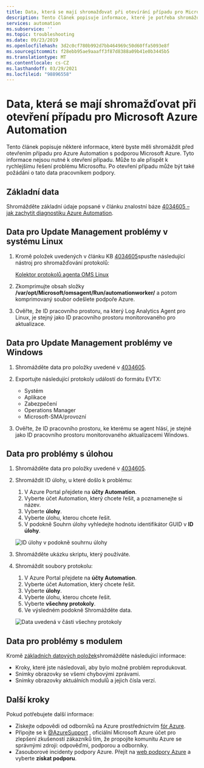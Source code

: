 ```yaml
---
title: Data, která se mají shromažďovat při otevírání případu pro Microsoft Azure Automation | Microsoft Docs
description: Tento článek popisuje informace, které je potřeba shromáždit před otevřením případu pro Azure Automation s podporou Microsoft Azure.
services: automation
ms.subservice: ''
ms.topic: troubleshooting
ms.date: 09/23/2019
ms.openlocfilehash: 3d2c0cf780b992d7bb464969c50d60ffa5093e8f
ms.sourcegitcommit: f28ebb95ae9aaaff3f87d8388a09b41e0b3445b5
ms.translationtype: MT
ms.contentlocale: cs-CZ
ms.lasthandoff: 03/29/2021
ms.locfileid: "98896558"
---
```

# <a name="data-to-collect-when-opening-a-case-for-microsoft-azure-automation"></a>Data, která se mají shromažďovat při otevření případu pro Microsoft Azure Automation

Tento článek popisuje některé informace, které byste měli shromáždit před otevřením případu pro Azure Automation s podporou Microsoft Azure. Tyto informace nejsou nutné k otevření případu. Může to ale přispět k rychlejšímu řešení problému Microsoftu. Po otevření případu může být také požádáni o tato data pracovníkem podpory.

## <a name="basic-data"></a>Základní data

Shromážděte základní údaje popsané v článku znalostní báze [4034605 – jak zachytit diagnostiku Azure Automation](https://support.microsoft.com/help/4034605/how-to-capture-azure-automation-scripted-diagnostics).

## <a name="data-for-update-management-issues-on-linux"></a>Data pro Update Management problémy v systému Linux

1. Kromě položek uvedených v článku KB [4034605](https://support.microsoft.com/help/4034605/how-to-capture-azure-automation-scripted-diagnostics)spusťte následující nástroj pro shromažďování protokolů:

   [Kolektor protokolů agenta OMS Linux](https://github.com/Microsoft/OMS-Agent-for-Linux/blob/master/tools/LogCollector/OMS_Linux_Agent_Log_Collector.md)
 
2. Zkomprimujte obsah složky **/var/opt/Microsoft/omsagent/Run/automationworker/** a potom komprimovaný soubor odešlete podpoře Azure.
 
3. Ověřte, že ID pracovního prostoru, na který Log Analytics Agent pro Linux, je stejný jako ID pracovního prostoru monitorovaného pro aktualizace.

## <a name="data-for-update-management-issues-on-windows"></a>Data pro Update Management problémy ve Windows

1. Shromážděte data pro položky uvedené v [4034605](https://support.microsoft.com/help/4034605/how-to-capture-azure-automation-scripted-diagnostics).

2. Exportujte následující protokoly událostí do formátu EVTX:

   * Systém
   * Aplikace
   * Zabezpečení
   * Operations Manager
   * Microsoft-SMA/provozní

3. Ověřte, že ID pracovního prostoru, ke kterému se agent hlásí, je stejné jako ID pracovního prostoru monitorovaného aktualizacemi Windows.

## <a name="data-for-job-issues"></a>Data pro problémy s úlohou

1. Shromážděte data pro položky uvedené v [4034605](https://support.microsoft.com/help/4034605/how-to-capture-azure-automation-scripted-diagnostics).

2. Shromáždit ID úlohy, u které došlo k problému:

   1. V Azure Portal přejdete na **účty Automation**.
   2. Vyberte účet Automation, který chcete řešit, a poznamenejte si název.
   3. Vyberte **úlohy**.
   4. Vyberte úlohu, kterou chcete řešit.
   5. V podokně Souhrn úlohy vyhledejte hodnotu identifikátor GUID v **ID úlohy**.

   ![ID úlohy v podokně souhrnu úlohy](media/collect-data-microsoft-azure-automation-case/job-summary-job-id.png)

3. Shromážděte ukázku skriptu, který používáte.

4. Shromáždit soubory protokolu:

   1. V Azure Portal přejdete na **účty Automation**.
   2. Vyberte účet Automation, který chcete řešit.
   3. Vyberte **úlohy**.
   4. Vyberte úlohu, kterou chcete řešit.
   5. Vyberte **všechny protokoly**.
   6. Ve výsledném podokně Shromážděte data.

   ![Data uvedená v části všechny protokoly](media/collect-data-microsoft-azure-automation-case/all-logs-data.png)

## <a name="data-for-module-issues"></a>Data pro problémy s modulem

Kromě [základních datových položek](#basic-data)shromážděte následující informace:

* Kroky, které jste následovali, aby bylo možné problém reprodukovat.
* Snímky obrazovky se všemi chybovými zprávami.
* Snímky obrazovky aktuálních modulů a jejich čísla verzí.

## <a name="next-steps"></a>Další kroky

Pokud potřebujete další informace:

* Získejte odpovědi od odborníků na Azure prostřednictvím [fór Azure](https://azure.microsoft.com/support/forums/).
* Připojte se k [@AzureSupport](https://twitter.com/azuresupport) , oficiální Microsoft Azure účet pro zlepšení zkušeností zákazníků tím, že propojíte komunitu Azure se správnými zdroji: odpověďmi, podporou a odborníky.
* Zasouborové incidenty podpory Azure. Přejít na [web podpory Azure](https://azure.microsoft.com/support/options/) a vyberte **získat podporu**.
